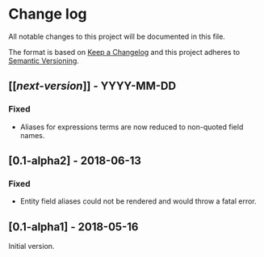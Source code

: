 # Change log
All notable changes to this project will be documented in this file.

The format is based on [Keep a Changelog](http://keepachangelog.com/)
and this project adheres to [Semantic Versioning](http://semver.org/).

## [[*next-version*]] - YYYY-MM-DD
### Fixed
- Aliases for expressions terms are now reduced to non-quoted field names.

## [0.1-alpha2] - 2018-06-13
### Fixed
- Entity field aliases could not be rendered and would throw a fatal error.

## [0.1-alpha1] - 2018-05-16
Initial version.
